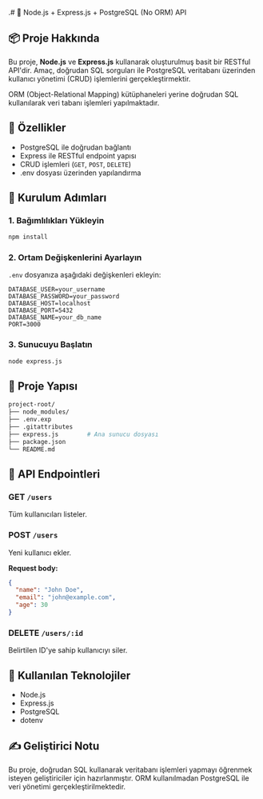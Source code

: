 .# 🚀 Node.js + Express.js + PostgreSQL (No ORM) API

## 📦 Proje Hakkında

Bu proje, **Node.js** ve **Express.js** kullanarak oluşturulmuş basit bir RESTful API'dir. 
Amaç, doğrudan SQL sorguları ile PostgreSQL veritabanı üzerinden kullanıcı yönetimi (CRUD) işlemlerini gerçekleştirmektir.

ORM (Object-Relational Mapping) kütüphaneleri yerine doğrudan SQL kullanılarak veri tabanı işlemleri yapılmaktadır.

## 🎯 Özellikler

- PostgreSQL ile doğrudan bağlantı
- Express ile RESTful endpoint yapısı
- CRUD işlemleri (`GET`, `POST`, `DELETE`)
- .env dosyası üzerinden yapılandırma

## 🔧 Kurulum Adımları

### 1. Bağımlılıkları Yükleyin

```bash
npm install
```

### 2. Ortam Değişkenlerini Ayarlayın

`.env` dosyanıza aşağıdaki değişkenleri ekleyin:

```env
DATABASE_USER=your_username
DATABASE_PASSWORD=your_password
DATABASE_HOST=localhost
DATABASE_PORT=5432
DATABASE_NAME=your_db_name
PORT=3000
```

### 3. Sunucuyu Başlatın

```bash
node express.js
```

## 📁 Proje Yapısı

```bash
project-root/
├── node_modules/
├── .env.exp
├── .gitattributes
├── express.js        # Ana sunucu dosyası
├── package.json
└── README.md
```

## 🚀 API Endpointleri

### GET `/users`

Tüm kullanıcıları listeler.

### POST `/users`

Yeni kullanıcı ekler.

**Request body:**
```json
{
  "name": "John Doe",
  "email": "john@example.com",
  "age": 30
}
```

### DELETE `/users/:id`

Belirtilen ID'ye sahip kullanıcıyı siler.

## 🧠 Kullanılan Teknolojiler

- Node.js
- Express.js
- PostgreSQL
- dotenv

## ✍️ Geliştirici Notu

Bu proje, doğrudan SQL kullanarak veritabanı işlemleri yapmayı öğrenmek isteyen geliştiriciler için hazırlanmıştır.
ORM kullanılmadan PostgreSQL ile veri yönetimi gerçekleştirilmektedir.
